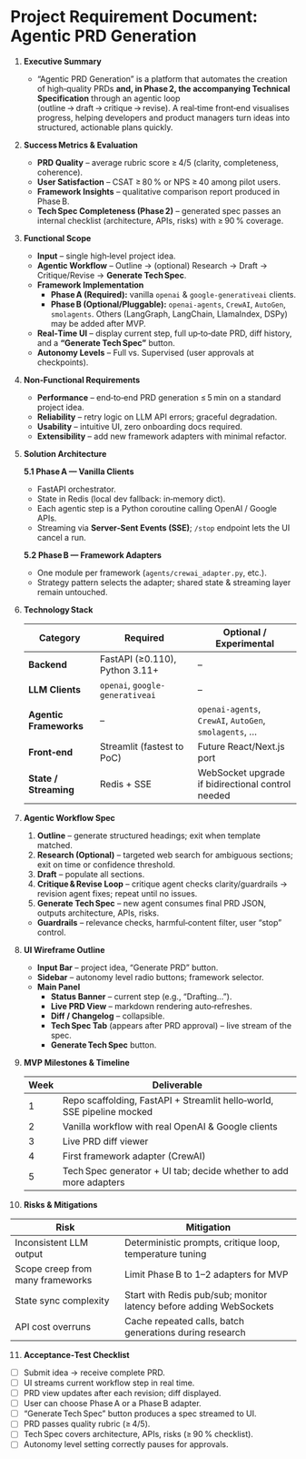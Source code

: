 # Project Requirement Document: Agentic PRD Generation

1. **Executive Summary**  
   - “Agentic PRD Generation” is a platform that automates the creation of high‑quality PRDs **and, in Phase 2, the accompanying Technical Specification** through an agentic loop (outline → draft → critique → revise). A real‑time front‑end visualises progress, helping developers and product managers turn ideas into structured, actionable plans quickly.

2. **Success Metrics & Evaluation**  
   - **PRD Quality** – average rubric score ≥ 4/5 (clarity, completeness, coherence).  
   - **User Satisfaction** – CSAT ≥ 80 % or NPS ≥ 40 among pilot users.  
   - **Framework Insights** – qualitative comparison report produced in Phase B.  
   - **Tech Spec Completeness (Phase 2)** – generated spec passes an internal checklist (architecture, APIs, risks) with ≥ 90 % coverage.

3. **Functional Scope**  
   - **Input** – single high‑level project idea.  
   - **Agentic Workflow** – Outline → (optional) Research → Draft → Critique/Revise → **Generate Tech Spec**.  
   - **Framework Implementation**  
     - **Phase A (Required):** vanilla `openai` & `google-generativeai` clients.  
     - **Phase B (Optional/Pluggable):** `openai‑agents`, `CrewAI`, `AutoGen`, `smolagents`. Others (LangGraph, LangChain, LlamaIndex, DSPy) may be added after MVP.  
   - **Real‑Time UI** – display current step, full up‑to‑date PRD, diff history, and a **“Generate Tech Spec”** button.  
   - **Autonomy Levels** – Full vs. Supervised (user approvals at checkpoints).

4. **Non‑Functional Requirements**  
   - **Performance** – end‑to‑end PRD generation ≤ 5 min on a standard project idea.  
   - **Reliability** – retry logic on LLM API errors; graceful degradation.  
   - **Usability** – intuitive UI, zero onboarding docs required.  
   - **Extensibility** – add new framework adapters with minimal refactor.

5. **Solution Architecture**

   **5.1 Phase A — Vanilla Clients**  
   - FastAPI orchestrator.  
   - State in Redis (local dev fallback: in‑memory dict).  
   - Each agentic step is a Python coroutine calling OpenAI / Google APIs.  
   - Streaming via **Server‑Sent Events (SSE)**; `/stop` endpoint lets the UI cancel a run.

   **5.2 Phase B — Framework Adapters**  
   - One module per framework (`agents/crewai_adapter.py`, etc.).  
   - Strategy pattern selects the adapter; shared state & streaming layer remain untouched.

6. **Technology Stack**

   | Category | Required | Optional / Experimental |
   |----------|----------|-------------------------|
   | **Backend** | FastAPI (≥0.110), Python 3.11+ | – |
   | **LLM Clients** | `openai`, `google-generativeai` | – |
   | **Agentic Frameworks** | – | `openai‑agents`, `CrewAI`, `AutoGen`, `smolagents`, … |
   | **Front‑end** | Streamlit (fastest to PoC) | Future React/Next.js port |
   | **State / Streaming** | Redis + SSE | WebSocket upgrade if bidirectional control needed |

7. **Agentic Workflow Spec**

   1. **Outline** – generate structured headings; exit when template matched.  
   2. **Research (Optional)** – targeted web search for ambiguous sections; exit on time or confidence threshold.  
   3. **Draft** – populate all sections.  
   4. **Critique & Revise Loop** – critique agent checks clarity/guardrails → revision agent fixes; repeat until no issues.  
   5. **Generate Tech Spec** – new agent consumes final PRD JSON, outputs architecture, APIs, risks.  
   - **Guardrails** – relevance checks, harmful‑content filter, user “stop” control.

8. **UI Wireframe Outline**

   - **Input Bar** – project idea, “Generate PRD” button.  
   - **Sidebar** – autonomy level radio buttons; framework selector.  
   - **Main Panel**  
     - **Status Banner** – current step (e.g., “Drafting…”).  
     - **Live PRD View** – markdown rendering auto‑refreshes.  
     - **Diff / Changelog** – collapsible.  
     - **Tech Spec Tab** (appears after PRD approval) – live stream of the spec.  
     - **Generate Tech Spec** button.

9. **MVP Milestones & Timeline**

   | Week | Deliverable |
   |------|-------------|
   | 1 | Repo scaffolding, FastAPI + Streamlit hello‑world, SSE pipeline mocked |
   | 2 | Vanilla workflow with real OpenAI & Google clients |
   | 3 | Live PRD diff viewer |
   | 4 | First framework adapter (CrewAI) |
   | 5 | Tech Spec generator + UI tab; decide whether to add more adapters |

10. **Risks & Mitigations**

   | Risk | Mitigation |
   |------|------------|
   | Inconsistent LLM output | Deterministic prompts, critique loop, temperature tuning |
   | Scope creep from many frameworks | Limit Phase B to 1–2 adapters for MVP |
   | State sync complexity | Start with Redis pub/sub; monitor latency before adding WebSockets |
   | API cost overruns | Cache repeated calls, batch generations during research |

11. **Acceptance‑Test Checklist**

   - [ ] Submit idea → receive complete PRD.  
   - [ ] UI streams current workflow step in real time.  
   - [ ] PRD view updates after each revision; diff displayed.  
   - [ ] User can choose Phase A or a Phase B adapter.  
   - [ ] “Generate Tech Spec” button produces a spec streamed to UI.  
   - [ ] PRD passes quality rubric (≥ 4/5).  
   - [ ] Tech Spec covers architecture, APIs, risks (≥ 90 % checklist).  
   - [ ] Autonomy level setting correctly pauses for approvals.
